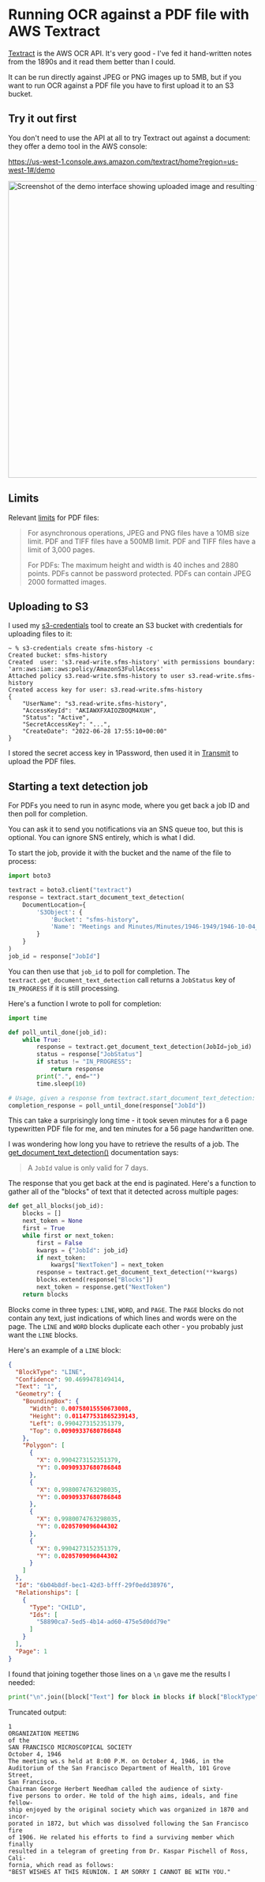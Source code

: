 # Running OCR against a PDF file with AWS Textract

[Textract](https://aws.amazon.com/textract/) is the AWS OCR API. It's very good - I've fed it hand-written notes from the 1890s and it read them better than I could.

It can be run directly against JPEG or PNG images up to 5MB, but if you want to run OCR against a PDF file you have to first upload it to an S3 bucket. 

## Try it out first

You don't need to use the API at all to try Textract out against a document: they offer a demo tool in the AWS console:

https://us-west-1.console.aws.amazon.com/textract/home?region=us-west-1#/demo

<img alt="Screenshot of the demo interface showing uploaded image and resulting text" src="https://user-images.githubusercontent.com/9599/176274424-441aee18-8e8c-44bf-9748-f53e33e3fa76.png" width="600">

## Limits

Relevant [limits](https://docs.aws.amazon.com/textract/latest/dg/limits.html) for PDF files:

> For asynchronous operations, JPEG and PNG files have a 10MB size limit. PDF and TIFF files have a 500MB limit. PDF and TIFF files have a limit of 3,000 pages.
>
> For PDFs: The maximum height and width is 40 inches and 2880 points. PDFs cannot be password protected. PDFs can contain JPEG 2000 formatted images.

## Uploading to S3

I used my [s3-credentials](https://github.com/simonw/s3-credentials/) tool to create an S3 bucket with credentials for uploading files to it:

```
~ % s3-credentials create sfms-history -c
Created bucket: sfms-history
Created  user: 's3.read-write.sfms-history' with permissions boundary: 'arn:aws:iam::aws:policy/AmazonS3FullAccess'
Attached policy s3.read-write.sfms-history to user s3.read-write.sfms-history
Created access key for user: s3.read-write.sfms-history
{
    "UserName": "s3.read-write.sfms-history",
    "AccessKeyId": "AKIAWXFXAIOZBOQM4XUH",
    "Status": "Active",
    "SecretAccessKey": "...",
    "CreateDate": "2022-06-28 17:55:10+00:00"
}
```
I stored the secret access key in 1Password, then used it in [Transmit](https://panic.com/transmit/) to upload the PDF files.

## Starting a text detection job

For PDFs you need to run in async mode, where you get back a job ID and then poll for completion.

You can ask it to send you notifications via an SNS queue too, but this is optional. You can ignore SNS entirely, which is what I did.

To start the job, provide it with the bucket and the name of the file to process:

```python
import boto3

textract = boto3.client("textract")
response = textract.start_document_text_detection(
    DocumentLocation={
        'S3Object': {
            'Bucket': "sfms-history",
            'Name': "Meetings and Minutes/Minutes/1946-1949/1946-10-04_SFMS_MeetingMinutes.pdf"
        }
    }
)
job_id = response["JobId"]
```
You can then use that `job_id` to poll for completion. The `textract.get_document_text_detection` call returns a `JobStatus` key of `IN_PROGRESS` if it is still processing.

Here's a function I wrote to poll for completion:
```python
import time

def poll_until_done(job_id):
    while True:
        response = textract.get_document_text_detection(JobId=job_id)
        status = response["JobStatus"]
        if status != "IN_PROGRESS":
            return response
        print(".", end="")
        time.sleep(10)

# Usage, given a response from textract.start_document_text_detection:
completion_response = poll_until_done(response["JobId"])
```
This can take a surprisingly long time - it took seven minutes for a 6 page typewritten PDF file for me, and ten minutes for a 56 page handwritten one.

I was wondering how long you have to retrieve the results of a job. The [get_document_text_detection()](https://boto3.amazonaws.com/v1/documentation/api/latest/reference/services/textract.html#Textract.Client.get_document_text_detection) documentation says:

> A `JobId` value is only valid for 7 days.

The response that you get back at the end is paginated. Here's a function to gather all of the "blocks" of text that it detected across multiple pages:

```python
def get_all_blocks(job_id):
    blocks = []
    next_token = None
    first = True
    while first or next_token:
        first = False
        kwargs = {"JobId": job_id}
        if next_token:
            kwargs["NextToken"] = next_token
        response = textract.get_document_text_detection(**kwargs)
        blocks.extend(response["Blocks"])
        next_token = response.get("NextToken")
    return blocks
```
Blocks come in three types: `LINE`, `WORD`, and `PAGE`. The `PAGE` blocks do not contain any text, just indications of which lines and words were on the page. The `LINE` and `WORD` blocks duplicate each other - you probably just want the `LINE` blocks.

Here's an example of a `LINE` block:

```json
{
  "BlockType": "LINE",
  "Confidence": 90.4699478149414,
  "Text": "1",
  "Geometry": {
    "BoundingBox": {
      "Width": 0.00758015550673008,
      "Height": 0.011477531865239143,
      "Left": 0.9904273152351379,
      "Top": 0.00909337680786848
    },
    "Polygon": [
      {
        "X": 0.9904273152351379,
        "Y": 0.00909337680786848
      },
      {
        "X": 0.9980074763298035,
        "Y": 0.00909337680786848
      },
      {
        "X": 0.9980074763298035,
        "Y": 0.0205709096044302
      },
      {
        "X": 0.9904273152351379,
        "Y": 0.0205709096044302
      }
    ]
  },
  "Id": "6b04b8df-bec1-42d3-bfff-29f0edd38976",
  "Relationships": [
    {
      "Type": "CHILD",
      "Ids": [
        "58890ca7-5ed5-4b14-ad60-475e5d0dd79e"
      ]
    }
  ],
  "Page": 1
}
```
I found that joining together those lines on a `\n` gave me the results I needed:
```python
print("\n".join([block["Text"] for block in blocks if block["BlockType"] == "LINE"]))
```
Truncated output:
```
1
ORGANIZATION MEETING
of the
SAN FRANCISCO MICROSCOPICAL SOCIETY
October 4, 1946
The meeting ws.s held at 8:00 P.M. on October 4, 1946, in the
Auditorium of the San Francisco Department of Health, 101 Grove Street,
San Francisco.
Chairman George Herbert Needham called the audience of sixty-
five persons to order. He told of the high aims, ideals, and fine fellow-
ship enjoyed by the original society which was organized in 1870 and incor-
porated in 1872, but which was dissolved following the San Francisco fire
of 1906. He related his efforts to find a surviving member which finally
resulted in a telegram of greeting from Dr. Kaspar Pischell of Ross, Cali-
fornia, which read as follows:
"BEST WISHES AT THIS REUNION. I AM SORRY I CANNOT BE WITH YOU."
```
